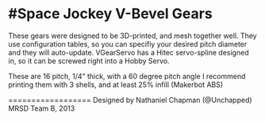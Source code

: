 #Space Jockey V-Bevel Gears
==================
These gears were designed to be 3D-printed, and mesh together well.
They use configuration tables, so you can specifiy your desired pitch diameter and they will auto-update.
VGearServo has a Hitec servo-spline designed in, so it can be screwed right into a Hobby Servo.

These are 16 pitch, 1/4" thick, with a 60 degree pitch angle
I recommend printing them with 3 shells, and at least 25% infill (Makerbot ABS)

==================
Designed by Nathaniel Chapman (@Unchapped)
MRSD Team B, 2013
